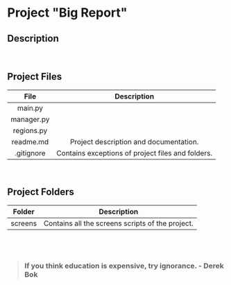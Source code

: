 # Project "Big Report"

## Description

<br>

## Project Files

| File       | Description                                       |
|:----------:|:-------------------------------------------------:|
| main.py    |                                                   |
| manager.py |                                                   |
| regions.py |                                                   |
| readme.md  | Project description and documentation.            |
| .gitignore | Contains exceptions of project files and folders. |

<br>

## Project Folders

| Folder  | Description                                      |
|:-------:|:------------------------------------------------:|
| screens | Contains all the screens scripts of the project. |

<br>
<br>

> ### **If you think education is expensive, try ignorance. - Derek Bok**